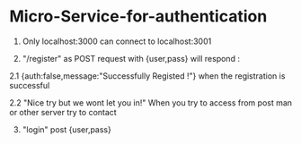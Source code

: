 # Micro-Service-for-authentication

1. Only localhost:3000 can connect to localhost:3001

2. "/register" as POST request with {user,pass} will respond :

  2.1 {auth:false,message:"Successfully Registed !"} when the registration is successful

  2.2 "Nice try but we wont let you in!" When you try to access from post man or other server try to contact

3. "login" post {user,pass}

